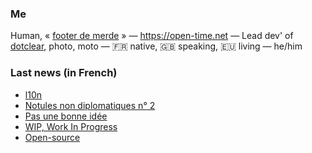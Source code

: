 ### Me

Human, « [footer de merde](https://open-time.net/post/2013/07/17/La-veritable-histoire-du-Footer-de-merde-) » — https://open-time.net — Lead dev' of [dotclear](https://git.dotclear.org/dev/dotclear), photo, moto — 🇫🇷 native, 🇬🇧 speaking, 🇪🇺 living — he/him

### Last news (in French)

<!-- BLOG-POST-LIST:START -->
- [l10n](https://open-time.net/post/2022/03/27/l10n)
- [Notules non diplomatiques n° 2](https://open-time.net/post/2022/03/26/Notules-non-diplomatiques-n-2)
- [Pas une bonne idée](https://open-time.net/post/2022/03/25/Pas-une-bonne-idee)
- [WIP, Work In Progress](https://open-time.net/post/2022/03/24/WIP-Work-In-Progress)
- [Open-source](https://open-time.net/post/2022/03/23/Open-source)
<!-- BLOG-POST-LIST:END -->
